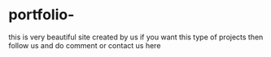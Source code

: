 # portfolio-
this is very beautiful site created by us if you want this type of projects then follow  us  and do comment  or contact us  here
